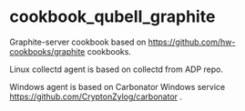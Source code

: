 # cookbook_qubell_graphite

Graphite-server cookbook based on https://github.com/hw-cookbooks/graphite cookbooks.

Linux collectd agent is based on collectd from ADP repo.

Windows agent is based on Carbonator Windows service https://github.com/CryptonZylog/carbonator .

